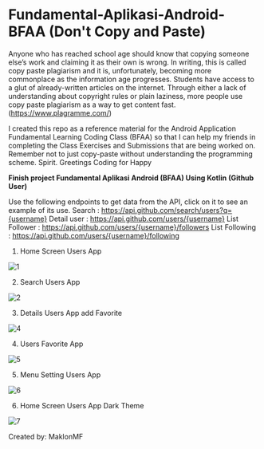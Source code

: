 # Fundamental-Aplikasi-Android-BFAA (Don't Copy and Paste)


Anyone who has reached school age should know that copying someone else’s work and claiming it as their own is wrong. In writing, this is called copy paste plagiarism and it is, unfortunately, becoming more commonplace as the information age progresses. Students have access to a glut of already-written articles on the internet. Through either a lack of understanding about copyright rules or plain laziness, more people use copy paste plagiarism as a way to get content fast. (https://www.plagramme.com/)


I created this repo as a reference material for the Android Application Fundamental Learning Coding Class (BFAA) so that I can help my friends in completing the Class Exercises and Submissions that are being worked on. Remember not to just copy-paste without understanding the programming scheme. Spirit. Greetings Coding for Happy

**Finish project  Fundamental Aplikasi Android (BFAA) Using Kotlin (Github User)**

Use the following endpoints to get data from the API, click on it to see an example of its use.
Search : https://api.github.com/search/users?q={username}
Detail user : https://api.github.com/users/{username}
List Follower : https://api.github.com/users/{username}/followers
List Following : https://api.github.com/users/{username}/following

1. Home Screen Users App

![1](https://user-images.githubusercontent.com/88584119/180591278-11d742d7-6996-4fe9-9db5-3b34059f4dd8.png)


2. Search Users App

![2](https://user-images.githubusercontent.com/88584119/180591280-6f6b3eda-b44e-4c75-a854-3d776a15a07e.png)


3. Details Users App add Favorite

![4](https://user-images.githubusercontent.com/88584119/180591307-c0d644c3-1ce5-44fa-992c-48361d5bd537.png)


4. Users Favorite App

![5](https://user-images.githubusercontent.com/88584119/180591320-9d7f6210-f7de-4049-a01e-3a86e122881d.png)


5. Menu Setting Users App

![6](https://user-images.githubusercontent.com/88584119/180591330-6757ff1c-ca3a-48d2-8428-27330439a433.png)


6. Home Screen Users App Dark Theme

![7](https://user-images.githubusercontent.com/88584119/180591342-df18e892-2367-4c26-bba9-459a8dbe75a9.png)


Created by: MaklonMF

